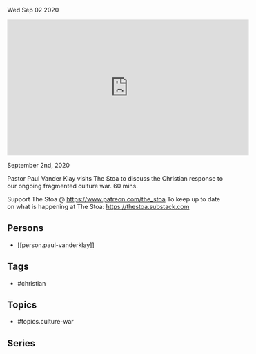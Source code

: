 



Wed Sep 02 2020

<iframe width="560" height="315" src="https://www.youtube.com/embed/E4ham7XUzJo" title="Being a Christian During Culture War 2.0 w/ Paul Vanderklay" frameborder="0" allow="accelerometer; autoplay; clipboard-write; encrypted-media; gyroscope; picture-in-picture" allowfullscreen ></iframe>

September 2nd, 2020

Pastor Paul Vander Klay visits The Stoa to discuss the Christian response to our ongoing fragmented culture war. 60 mins.

Support The Stoa @ https://www.patreon.com/the_stoa
To keep up to date on what is happening at The Stoa: https://thestoa.substack.com

## Persons

- [[person.paul-vanderklay]]

## Tags

- #christian

## Topics

- #topics.culture-war

## Series



